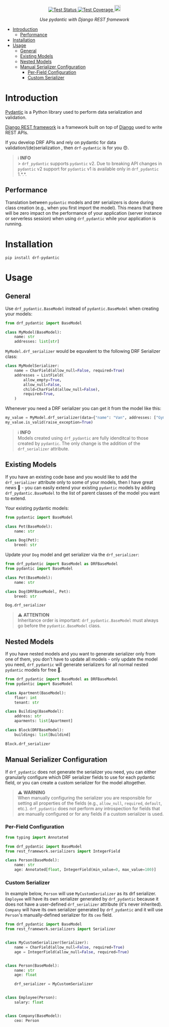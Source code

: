 <p align="center">
  <a href="https://github.com/georgebv/drf-pydantic/actions/workflows/test.yml" target="_blank">
    <img src="https://github.com/georgebv/drf-pydantic/actions/workflows/test.yml/badge.svg?event=pull_request" alt="Test Status">
  </a>
  <a href="https://codecov.io/gh/georgebv/drf-pydantic" target="_blank">
    <img src="https://codecov.io/gh/georgebv/drf-pydantic/branch/main/graph/badge.svg?token=GN9rxzIFMc" alt="Test Coverage"/>
  </a>
  <a href="https://badge.fury.io/py/drf-pydantic" target="_blank">
    <img src="https://badge.fury.io/py/drf-pydantic.svg" alt="PyPI version" height="20">
  </a>
</p>

<p align="center">
  <i>
    Use pydantic with Django REST framework
  </i>
</p>

- [Introduction](#introduction)
  - [Performance](#performance)
- [Installation](#installation)
- [Usage](#usage)
  - [General](#general)
  - [Existing Models](#existing-models)
  - [Nested Models](#nested-models)
  - [Manual Serializer Configuration](#manual-serializer-configuration)
    - [Per-Field Configuration](#per-field-configuration)
    - [Custom Serializer](#custom-serializer)

# Introduction

[Pydantic](https://pydantic-docs.helpmanual.io) is a Python library used to perform
data serialization and validation.

[Django REST framework](https://www.django-rest-framework.org) is a framework built
on top of [Django](https://www.djangoproject.com/) used to write REST APIs.

If you develop DRF APIs and rely on pydantic for data validation/(de)serialization ,
then `drf-pydantic` is for you 😍.

> ℹ️ **INFO**<br> > `drf_pydantic` supports `pydantic` v2. Due to breaking API changes in `pydantic`
> v2 support for `pydantic` v1 is available only in `drf_pydantic` 1.\*.\*.

## Performance

Translation between `pydantic` models and `DRF` serializers is done during class
creation (e.g., when you first import the model). This means that there will be
zero impact on the performance of your application
(server instance or serverless session)
when using `drf_pydantic` while your application is running.

# Installation

```shell
pip install drf-pydantic
```

# Usage

## General

Use `drf_pydantic.BaseModel` instead of `pydantic.BaseModel` when creating your
models:

```python
from drf_pydantic import BaseModel

class MyModel(BaseModel):
    name: str
    addresses: list[str]
```

`MyModel.drf_serializer` would be equvalent to the following DRF Serializer class:

```python
class MyModelSerializer:
    name = CharField(allow_null=False, required=True)
    addresses = ListField(
        allow_empty=True,
        allow_null=False,
        child=CharField(allow_null=False),
        required=True,
    )
```

Whenever you need a DRF serializer you can get it from the model like this:

```python
my_value = MyModel.drf_serializer(data={"name": "Van", addresses: ["Gym"]})
my_value.is_valid(raise_exception=True)
```

> ℹ️ **INFO**<br>
> Models created using `drf_pydantic` are fully idenditcal to those created by
> `pydantic`. The only change is the addition of the `drf_serializer` attribute.

## Existing Models

If you have an existing code base and you would like to add the `drf_serializer`
attribute only to some of your models, then I have great news 🥳 - you can easily
extend your existing `pydantic` models by adding `drf_pydantic.BaseModel` to the list
of parent classes of the model you want to extend.

Your existing pydantic models:

```python
from pydantic import BaseModel

class Pet(BaseModel):
    name: str

class Dog(Pet):
    breed: str
```

Update your `Dog` model and get serializer via the `drf_serializer`:

```python
from drf_pydantic import BaseModel as DRFBaseModel
from pydantic import BaseModel

class Pet(BaseModel):
    name: str

class Dog(DRFBaseModel, Pet):
    breed: str

Dog.drf_serializer
```

> ⚠️ **ATTENTION**<br>
> Inheritance order is important: `drf_pydantic.BaseModel` must always go before
> the `pydantic.BaseModel` class.

## Nested Models

If you have nested models and you want to generate serializer only from one of them,
you don't have to update all models - only update the model you need, `drf_pydantic`
will generate serializers for all normal nested `pydantic` models for free 🥷.

```python
from drf_pydantic import BaseModel as DRFBaseModel
from pydantic import BaseModel

class Apartment(BaseModel):
    floor: int
    tenant: str

class Building(BaseModel):
    address: str
    aparments: list[Apartment]

class Block(DRFBaseModel):
    buildings: list[Buildind]

Block.drf_serializer
```

## Manual Serializer Configuration

If `drf_pydantic` does not generate the serializer you need, you can either granularly
configure which DRF serializer fields to use for each pydantic field, or you can
create a custom serializer for the model altogether.

> ⚠️ **WARNING**<br>
> When manually configuring the serializer you are responsible for setting all
> properties of the fields (e.g., `allow_null`, `required`, `default`, etc.).
> `drf_pydantic` does not perform any introspection for fields that are manually
> configured or for any fields if a custom serializer is used.

### Per-Field Configuration

```python
from typing import Annotated

from drf_pydantic import BaseModel
from rest_framework.serializers import IntegerField

class Person(BaseModel):
    name: str
    age: Annotated[float, IntegerField(min_value=0, max_value=100)]
```

### Custom Serializer

In example below, `Person` will use `MyCustomSerializer` as its drf serializer.
`Employee` will have its own serializer generated by `drf_pydantic` because it
does not have a user-defined `drf_serializer` attribute (it's never inherited).
`Company` will have its own serializer generated by `drf_pydantic` and it will use
`Person`'s manually-defined serializer for its `ceo` field.

```python
from drf_pydantic import BaseModel
from rest_framework.serializers import Serializer


class MyCustomSerializer(Serializer):
    name = CharField(allow_null=False, required=True)
    age = IntegerField(allow_null=False, required=True)


class Person(BaseModel):
    name: str
    age: float

    drf_serializer = MyCustomSerializer


class Employee(Person):
    salary: float


class Company(BaseModel):
    ceo: Person
```
